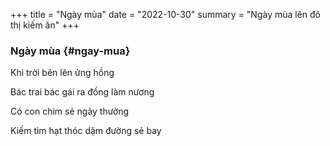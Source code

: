 +++
title =  "Ngày mùa"
date = "2022-10-30"
summary = "Ngày mùa lên đô thị kiếm ăn"
+++

### Ngày mùa {#ngay-mua}

Khi trời bẽn lẽn ửng hồng

Bác trai bác gái ra đồng làm nương

Có con chim sẻ ngày thường

Kiếm tìm hạt thóc dặm đường sẻ bay


